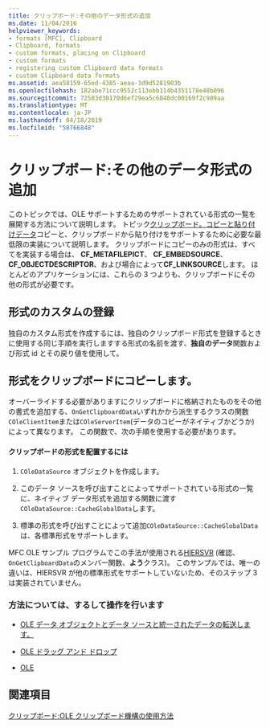 ```yaml
---
title: クリップボード:その他のデータ形式の追加
ms.date: 11/04/2016
helpviewer_keywords:
- formats [MFC], Clipboard
- Clipboard, formats
- custom formats, placing on Clipboard
- custom formats
- registering custom Clipboard data formats
- custom Clipboard data formats
ms.assetid: aea58159-65ed-4385-aeaa-3d9d5281903b
ms.openlocfilehash: 182abe71ccc9552c113ebb114b4351178e48b096
ms.sourcegitcommit: 72583d30170d6ef29ea5c6848dc00169f2c909aa
ms.translationtype: MT
ms.contentlocale: ja-JP
ms.lasthandoff: 04/18/2019
ms.locfileid: "58766848"
---
```

# <a name="clipboard-adding-other-formats"></a>クリップボード:その他のデータ形式の追加

このトピックでは、OLE サポートするためのサポートされている形式の一覧を展開する方法について説明します。 トピック[クリップボード。コピーと貼り付けデータ](../mfc/clipboard-copying-and-pasting-data.md)コピーと、クリップボードから貼り付けをサポートするために必要な最低限の実装について説明します。 クリップボードにコピーのみの形式は、すべてを実装する場合は、 **CF_METAFILEPICT**、 **CF_EMBEDSOURCE**、 **CF_OBJECTDESCRIPTOR**、および場合によって**CF_LINKSOURCE**します。 ほとんどのアプリケーションには、これらの 3 つよりも、クリップボードにその他の形式が必要です。

##  <a name="_core_registering_custom_formats"></a> 形式のカスタムの登録

独自のカスタム形式を作成するには、独自のクリップボード形式を登録するときに使用する同じ手順を実行しますする形式の名前を渡す、**独自のデータ**関数および形式 id とその戻り値を使用して。

##  <a name="_core_placing_formats_on_the_clipboard"></a> 形式をクリップボードにコピーします。

オーバーライドする必要がありますにクリップボードに格納されたものをその他の書式を追加する、`OnGetClipboardData`いずれかから派生するクラスの関数`COleClientItem`または`COleServerItem`(データのコピーがネイティブかどうか) によって異なります。 この関数で、次の手順を使用する必要があります。

#### <a name="to-place-formats-on-the-clipboard"></a>クリップボードの形式を配置するには

1. `COleDataSource` オブジェクトを作成します。

1. このデータ ソースを呼び出すことによってサポートされている形式の一覧に、ネイティブ データ形式を追加する関数に渡す`COleDataSource::CacheGlobalData`します。

1. 標準の形式を呼び出すことによって追加`COleDataSource::CacheGlobalData`は、各標準形式をサポートします。

MFC OLE サンプル プログラムでこの手法が使用される[HIERSVR](../overview/visual-cpp-samples.md) (確認、`OnGetClipboardData`のメンバー関数、**よう**クラス)。 このサンプルでは、唯一の違いは、HIERSVR が他の標準形式をサポートしていないため、そのステップ 3 は実装されていません。

### <a name="what-do-you-want-to-know-more-about"></a>方法については、するして操作を行います

- [OLE データ オブジェクトとデータ ソースと統一されたデータの転送します。](../mfc/data-objects-and-data-sources-ole.md)

- [OLE ドラッグ アンド ドロップ](../mfc/drag-and-drop-ole.md)

- [OLE](../mfc/ole-background.md)

## <a name="see-also"></a>関連項目

[クリップボード:OLE クリップボード機構の使用方法](../mfc/clipboard-using-the-ole-clipboard-mechanism.md)
